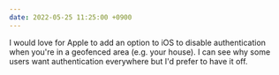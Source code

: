 ```yaml
---
date: 2022-05-25 11:25:00 +0900
---
```


I would love for Apple to add an option to iOS to disable authentication when you're in a geofenced area (e.g. your house). I can see why some users want authentication everywhere but I'd prefer to have it off.
